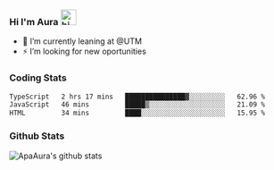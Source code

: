 ### Hi I'm Aura <img src="https://user-images.githubusercontent.com/1303154/88677602-1635ba80-d120-11ea-84d8-d263ba5fc3c0.gif" width="28px" alt="hi">

- 🔭 I’m currently leaning at @UTM
- ⚡ I’m looking for new oportunities


### Coding Stats

<!--START_SECTION:waka-->

```txt
TypeScript   2 hrs 17 mins   ███████████████▓░░░░░░░░░   62.96 %
JavaScript   46 mins         █████▒░░░░░░░░░░░░░░░░░░░   21.09 %
HTML         34 mins         ████░░░░░░░░░░░░░░░░░░░░░   15.95 %
```

<!--END_SECTION:waka-->

### Github Stats

![ApaAura's github stats](https://github-readme-stats.vercel.app/api?username=ApaAura&count_private=true&theme=tokyonight&hide=contribs,prs)
